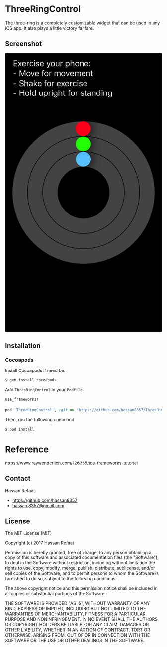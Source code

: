 # ThreeRingControl
The three-ring is a completely customizable widget that can be used in any iOS app. It also plays a little victory fanfare.

## Screenshot
![alt tag](https://raw.githubusercontent.com/hassan8357/ThreeRingControl/master/screenshot.png)

## Installation

### Cocoapods

Install Cocoapods if need be.

```bash
$ gem install cocoapods
```

Add `ThreeRingControl` in your `Podfile`.

```ruby
use_frameworks!

pod 'ThreeRingControl', :git => 'https://github.com/hassan8357/ThreeRingControl', :tag => '1.0.0'
```

Then, run the following command.

```bash
$ pod install
```

# Reference
https://www.raywenderlich.com/126365/ios-frameworks-tutorial

## Contact

Hassan Refaat

- https://github.com/hassan8357
- hassan.8357@gmail.com

## License

The MIT License (MIT)

Copyright (c) 2017 Hassan Refaat

Permission is hereby granted, free of charge, to any person obtaining a copy
of this software and associated documentation files (the "Software"), to deal
in the Software without restriction, including without limitation the rights
to use, copy, modify, merge, publish, distribute, sublicense, and/or sell
copies of the Software, and to permit persons to whom the Software is
furnished to do so, subject to the following conditions:

The above copyright notice and this permission notice shall be included in all
copies or substantial portions of the Software.

THE SOFTWARE IS PROVIDED "AS IS", WITHOUT WARRANTY OF ANY KIND, EXPRESS OR
IMPLIED, INCLUDING BUT NOT LIMITED TO THE WARRANTIES OF MERCHANTABILITY,
FITNESS FOR A PARTICULAR PURPOSE AND NONINFRINGEMENT. IN NO EVENT SHALL THE
AUTHORS OR COPYRIGHT HOLDERS BE LIABLE FOR ANY CLAIM, DAMAGES OR OTHER
LIABILITY, WHETHER IN AN ACTION OF CONTRACT, TORT OR OTHERWISE, ARISING FROM,
OUT OF OR IN CONNECTION WITH THE SOFTWARE OR THE USE OR OTHER DEALINGS IN THE
SOFTWARE.
